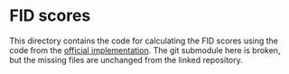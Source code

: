 # FID scores

This directory contains the code for calculating the FID scores using the code from the [official implementation](https://github.com/bioinf-jku/TTUR/tree/73ab375cdf952a12686d9aa7978567771084da42). The git submodule here is broken, but the missing files are unchanged from the linked repository.